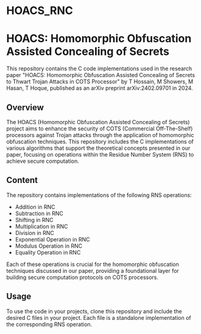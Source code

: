 # HOACS_RNC



# HOACS: Homomorphic Obfuscation Assisted Concealing of Secrets

This repository contains the C code implementations used in the research paper "HOACS: Homomorphic Obfuscation Assisted Concealing of Secrets to Thwart Trojan Attacks in COTS Processor" by T Hossain, M Showers, M Hasan, T Hoque, published as an arXiv preprint arXiv:2402.09701 in 2024.

## Overview

The HOACS (Homomorphic Obfuscation Assisted Concealing of Secrets) project aims to enhance the security of COTS (Commercial Off-The-Shelf) processors against Trojan attacks through the application of homomorphic obfuscation techniques. This repository includes the C implementations of various algorithms that support the theoretical concepts presented in our paper, focusing on operations within the Residue Number System (RNS) to achieve secure computation.

## Content

The repository contains implementations of the following RNS operations:

- Addition in RNC
- Subtraction in RNC
- Shifting in RNC
- Multiplication in RNC
- Division in RNC
- Exponential Operation in RNC
- Modulus Operation in RNC
- Equality Operation in RNC

Each of these operations is crucial for the homomorphic obfuscation techniques discussed in our paper, providing a foundational layer for building secure computation protocols on COTS processors.

## Usage

To use the code in your projects, clone this repository and include the desired C files in your project. Each file is a standalone implementation of the corresponding RNS operation.

